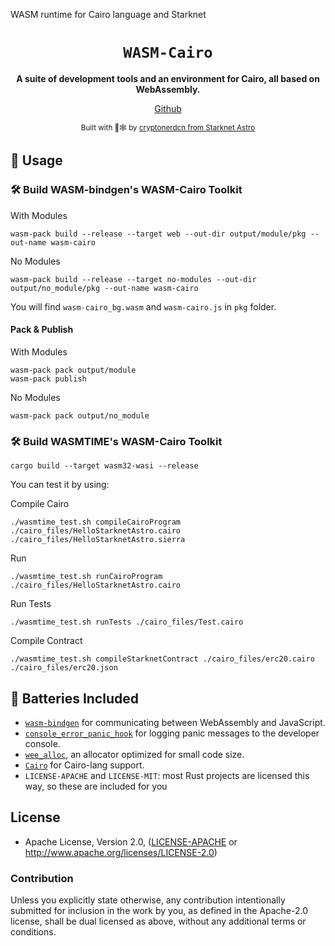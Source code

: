 WASM runtime for Cairo language and Starknet

<div align="center">

  <h1><code>WASM-Cairo</code></h1>

  <strong>A suite of development tools and an environment for Cairo, all based on WebAssembly.</strong>
  
  [Github](https://github.com/cryptonerdcn/wasm-cairo)

  <sub>Built with 🦀🕸 by <a href="https://twitter.com/cryptonerdcn">cryptonerdcn from Starknet Astro</a></sub>
</div>


## 🚴 Usage


### 🛠️ Build WASM-bindgen's WASM-Cairo Toolkit 
With Modules

```
wasm-pack build --release --target web --out-dir output/module/pkg --out-name wasm-cairo
```

No Modules

```
wasm-pack build --release --target no-modules --out-dir output/no_module/pkg --out-name wasm-cairo
```

You will find `wasm-cairo_bg.wasm` and `wasm-cairo.js` in `pkg` folder.

#### Pack & Publish

With Modules
```
wasm-pack pack output/module
wasm-pack publish  
```

No Modules
```
wasm-pack pack output/no_module 
```

### 🛠️ Build WASMTIME's WASM-Cairo Toolkit

```
cargo build --target wasm32-wasi --release
```

You can test it by using: 

Compile Cairo

```
./wasmtime_test.sh compileCairoProgram ./cairo_files/HelloStarknetAstro.cairo ./cairo_files/HelloStarknetAstro.sierra
```

Run
```
./wasmtime_test.sh runCairoProgram ./cairo_files/HelloStarknetAstro.cairo
```

Run Tests
```
./wasmtime_test.sh runTests ./cairo_files/Test.cairo
```

Compile Contract

```
./wasmtime_test.sh compileStarknetContract ./cairo_files/erc20.cairo ./cairo_files/erc20.json
```

## 🔋 Batteries Included

* [`wasm-bindgen`](https://github.com/rustwasm/wasm-bindgen) for communicating
  between WebAssembly and JavaScript.
* [`console_error_panic_hook`](https://github.com/rustwasm/console_error_panic_hook)
  for logging panic messages to the developer console.
* [`wee_alloc`](https://github.com/rustwasm/wee_alloc), an allocator optimized
  for small code size.
* [`Cairo`](https://github.com/starkware-libs/cairo) for Cairo-lang support.
* `LICENSE-APACHE` and `LICENSE-MIT`: most Rust projects are licensed this way, so these are included for you

## License

* Apache License, Version 2.0, ([LICENSE-APACHE](LICENSE-APACHE) or http://www.apache.org/licenses/LICENSE-2.0)

### Contribution

Unless you explicitly state otherwise, any contribution intentionally
submitted for inclusion in the work by you, as defined in the Apache-2.0
license, shall be dual licensed as above, without any additional terms or
conditions.